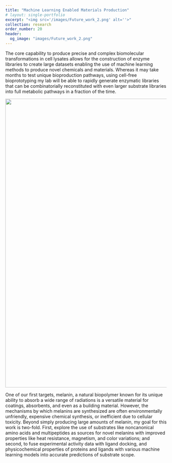 ```yaml
---
title: "Machine Learning Enabled Materials Production"
# layout: single-portfolio
excerpt: "<img src='/images/Future_work_2.png' alt=''>"
collection: research
order_number: 20
header: 
  og_image: "images/Future_work_2.png"
---
```

The core capability to produce precise and complex biomolecular transformations in cell lysates allows for the construction of enzyme libraries to create large datasets enabling the use of machine learning methods to produce novel chemicals and materials. Whereas it may take months to test unique bioproduction pathways, using cell-free bioprototyping my lab will be able to rapidly generate enzymatic libraries that can be combinatorially reconstituted with even larger substrate libraries into full metabolic pathways in a fraction of the time.

<p align='center'>
<img src='/images/Future_work_2.png' width='900'>
</p>

One of our first targets, melanin, a natural biopolymer known for its unique ability to absorb a wide range of radiations is a versatile material for coatings, absorbents, and even as a building material. However, the mechanisms by which melanins are synthesized are often environmentally unfriendly, expensive chemical synthesis, or inefficient due to cellular toxicity. Beyond simply producing large amounts of melanin, my goal for this work is two-fold. First, explore the use of substrates like noncanonical amino acids and multipeptides as sources for novel melanins with improved properties like heat resistance, magnetism, and color variations; and second, to fuse experimental activity data with ligand docking, and physicochemical properties of proteins and ligands with various machine learning models into accurate predictions of substrate scope.